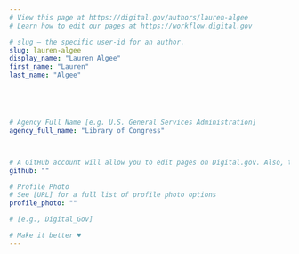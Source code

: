 ```yaml
---
# View this page at https://digital.gov/authors/lauren-algee
# Learn how to edit our pages at https://workflow.digital.gov

# slug — the specific user-id for an author.
slug: lauren-algee
display_name: "Lauren Algee"
first_name: "Lauren"
last_name: "Algee"





# Agency Full Name [e.g. U.S. General Services Administration]
agency_full_name: "Library of Congress"



# A GitHub account will allow you to edit pages on Digital.gov. Also, the image used in your GitHub account can be used to populate your digital.gov profile photo. Learn more about getting a Github account at [URL]
github: ""

# Profile Photo
# See [URL] for a full list of profile photo options
profile_photo: ""

# [e.g., Digital_Gov]

# Make it better ♥
---
```

